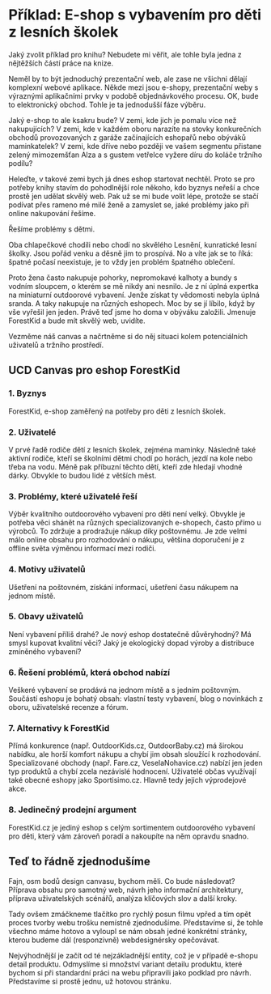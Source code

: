 # Příklad: E-shop s vybavením pro děti z lesních školek

Jaký zvolit příklad pro knihu? Nebudete mi věřit, ale tohle byla jedna z nějtěžších částí práce na knize.

Neměl by to být jednoduchý prezentační web, ale zase ne všichni dělají komplexní webové aplikace. Někde mezi jsou e-shopy, prezentační weby s výraznými aplikačními prvky v podobě objednávkového procesu. OK, bude to elektronický obchod. Tohle je ta jednodušší fáze výběru.

Jaký e-shop to ale ksakru bude? V zemi, kde jich je pomalu více než nakupujících? V zemi, kde v každém oboru narazíte na stovky konkurečních obchodů provozovaných z garáže začínajících eshopařů nebo obýváků maminkatelek? V zemi, kde dříve nebo později ve vašem segmentu přistane zelený mimozemšťan Alza a s gustem vetřelce vyžere díru do koláče tržního podílu? 

Heleďte, v takové zemi bych já dnes eshop startovat nechtěl. Proto se pro potřeby knihy stavím do pohodlnější role někoho, kdo byznys neřeší a chce prostě jen udělat skvělý web. Pak už se mi bude volit lépe, protože se stačí podívat přes rameno mé milé ženě a zamyslet se, jaké problémy jako při online nakupování řešíme.

Řešíme problémy s dětmi. 

Oba chlapečkové chodili nebo chodí no skvělého Lesnění, kunratické lesní školky. Jsou pořád venku a děsně jim to prospívá. No a víte jak se to říká: špatné počasí neexistuje, je to vždy jen problém špatného oblečení. 

Proto žena často nakupuje pohorky, nepromokavé kalhoty a bundy s vodním sloupcem, o kterém se mě nikdy ani nesnilo. Je z ní úplná expertka na miniaturní outdoorové vybavení. Jenže získat ty vědomosti nebyla úplná sranda. A taky nakupuje na různých eshopech. Moc by se jí líbilo, když by vše vyřešil jen jeden. Právě teď jsme ho doma v obýváku založili. Jmenuje ForestKid a bude mít skvělý web, uvidíte.

Vezměme náš canvas a načrtněme si do něj situaci kolem potenciálních uživatelů a tržního prostředí.

## UCD Canvas pro eshop ForestKid

### 1. Byznys

ForestKid, e-shop zaměřený na potřeby pro děti z lesních školek.

### 2. Uživatelé

V prvé řadě rodiče dětí z lesních školek, zejména maminky. Následně také aktivní rodiče, kteří se školními dětmi chodí po horách, jezdí na kole nebo třeba na vodu. Méně pak příbuzní těchto dětí, kteří zde hledají vhodné dárky. Obvykle to budou lidé z větších měst.

### 3. Problémy, které uživatelé řeší

Výběr kvalitního outdoorového vybavení pro děti není velký. Obvykle je potřeba věci shánět na různých specializovaných e-shopech, často přímo u výrobců. To zdržuje a prodražuje nákup díky poštovnému. Je zde velmi málo online obsahu pro rozhodování o nákupu, většina doporučení je z offline světa výměnou informací mezi rodiči.

### 4. Motivy uživatelů

Ušetření na poštovném, získání informací, ušetření času nákupem na jednom místě.

### 5. Obavy uživatelů

Není vybavení příliš drahé? Je nový eshop dostatečně důvěryhodný? Má smysl kupovat kvalitní věci? Jaký je ekologický dopad výroby a distribuce zmíněného vybavení? 

### 6. Řešení problémů, která obchod nabízí

Veškeré vybavení se prodává na jednom místě a s jedním poštovným. Součástí eshopu je bohatý obsah: vlastní testy vybavení, blog o novinkách z oboru, uživatelské recenze a fórum.

### 7. Alternativy k ForestKid

Přímá konkurence (např. OutdoorKids.cz, OutdoorBaby.cz) má širokou nabídku, ale horší komfort nákupu a chybí jim obsah sloužící k rozhodování. Specializované obchody (např. Fare.cz, VeselaNohavice.cz) nabízí jen jeden typ produktů a chybí zcela nezávislé hodnocení. Uživatelé občas využívají také obecné eshopy jako Sportisimo.cz. Hlavně tedy jejich výprodejové akce.

### 8. Jedinečný prodejní argument

ForestKid.cz je jediný eshop s celým sortimentem outdoorového vybavení pro děti, který vám zároveň poradí a nakoupíte na něm opravdu snadno.

## Teď to řádně zjednodušíme

Fajn, osm bodů design canvasu, bychom měli. Co bude následovat? Příprava obsahu pro samotný web, návrh jeho informační architektury, příprava uživatelských scénářů, analýza klíčových slov a další kroky. 

Tady ovšem zmáčkneme tlačítko pro rychlý posun filmu vpřed a tím opět proces tvorby webu trošku nemístně zjednodušíme. Představíme si, že tohle všechno máme hotovo a vyloupl se nám obsah jedné konkrétní stránky, kterou budeme dál (responzivně) webdesignérsky opečovávat.

Nejvýhodnější je začít od té nejzákladnější entity, což je v případě e-shopu detail produktu. Odmyslíme si množství variant detailu produktu, které bychom si při standardní práci na webu připravili jako podklad pro návrh. Představíme si prostě jednu, už hotovou stránku.


